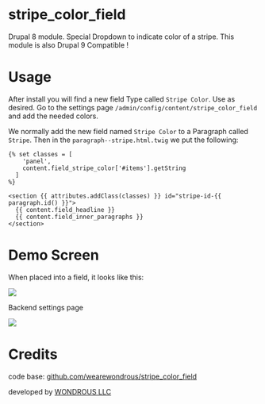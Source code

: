 # stripe_color_field

Drupal 8 module. Special Dropdown to indicate color of a stripe.
This module is also Drupal 9 Compatible !

# Usage

After install you will find a new field Type called `Stripe Color`. Use as desired.
Go to the settings page `/admin/config/content/stripe_color_field` and add the needed colors.

We normally add the new field named `Stripe Color` to a Paragraph called `Stripe`.
Then in the `paragraph--stripe.html.twig` we put the following:

``` twig
{% set classes = [
    'panel',
    content.field_stripe_color['#items'].getString
  ]
%}

<section {{ attributes.addClass(classes) }} id="stripe-id-{{ paragraph.id() }}">
  {{ content.field_headline }}
  {{ content.field_inner_paragraphs }}
</section>

```

# Demo Screen

When placed into a field, it looks like this:

![](docs/stripe-color-field-demo.gif)

Backend settings page

![](docs/stripe-color-field-select-page.png)

# Credits

code base: [github.com/wearewondrous/stripe_color_field](https://github.com/wearewondrous/stripe_color_field/)

developed by [WONDROUS LLC](https://www.wearewondrous.com/)
